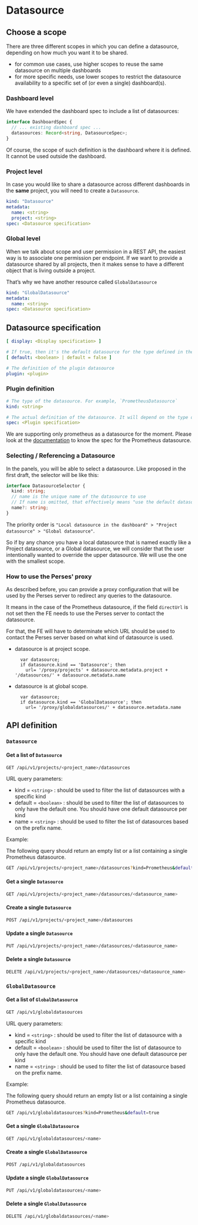 # Datasource

## Choose a scope

There are three different scopes in which you can define a datasource, depending on how much you want it to be shared.

- for common use cases, use higher scopes to reuse the same datasource on multiple dashboards
- for more specific needs, use lower scopes to restrict the datasource availability to a specific set of (or even a single) dashboard(s).

### Dashboard level

We have extended the dashboard spec to include a list of datasources:

```typescript
interface DashboardSpec {
  // ... existing dashboard spec ...
  datasources: Record<string, DatasourceSpec>;
}
```

Of course, the scope of such definition is the dashboard where it is defined.
It cannot be used outside the dashboard.

### Project level

In case you would like to share a datasource across different dashboards in the **same** project, you will need to
create a `Datasource`.

```yaml
kind: "Datasource"
metadata:
  name: <string>
  project: <string>
spec: <Datasource specification>
```

### Global level

When we talk about scope and user permission in a REST API, the easiest way is to associate one permission per endpoint.
If we want to provide a datasource shared by all projects, then it makes sense to have a different object that is
living outside a project.

That’s why we have another resource called `GlobalDatasource`

```yaml
kind: "GlobalDatasource"
metadata:
  name: <string>
spec: <Datasource specification>
```

## Datasource specification

```yaml
[ display: <Display specification> ]

# If true, then it's the default datasource for the type defined in the plugin.
[ default: <boolean> | default = false ]

# The definition of the plugin datasource
plugin: <plugin>
```

### Plugin definition

```yaml
# The type of the datasource. For example, `PrometheusDatasource`
kind: <string>

# The actual definition of the datasource. It will depend on the type defined in the previous field `kind`
spec: <Plugin specification>
```

We are supporting only prometheus as a datasource for the moment.
Please look at the [documentation](../plugins/prometheus.md#datasource) to know the spec for the Prometheus datasource.

### Selecting / Referencing a Datasource

In the panels, you will be able to select a datasource. Like proposed in the first draft, the selector will be like
this:

```typescript
interface DatasourceSelector {
  kind: string;
  // name is the unique name of the datasource to use
  // If name is omitted, that effectively means "use the default datasource for this kind".
  name?: string;
}
```

The priority order is `"Local datasource in the dashboard" > "Project datasource" > "Global datasource"`.

So if by any chance you have a local datasource that is named exactly like a Project datasource, or a Global datasource,
we will consider that the user intentionally wanted to override the upper datasource. We will use the one with the
smallest scope.

### How to use the Perses' proxy

As described before, you can provide a proxy configuration that will be used by the Perses server to redirect any
queries to the datasource.

It means in the case of the Prometheus datasource,
if the field `directUrl` is not set then the FE needs to use the Perses server to contact the datasource.

For that, the FE will have to determinate which URL should be used to contact the Perses server based on what kind of
datasource is used.

* datasource is at project scope.

  ```
    var datasource; 
    if datasource.kind == 'Datasource'; then 
      url= '/proxy/projects' + datasource.metadata.project + '/datasources/' + datasource.metadata.name 
  ```

* datasource is at global scope.

  ```
    var datasource; 
    if datasource.kind == 'GlobalDatasource'; then 
      url= '/proxy/globaldatasources/' + datasource.metadata.name 
  ```

## API definition

### `Datasource`

#### Get a list of `Datasource`

```bash
GET /api/v1/projects/<project_name>/datasources
```

URL query parameters:

- kind = `<string>` : should be used to filter the list of datasources with a specific kind
- default = `<boolean>` : should be used to filter the list of datasources to only have the default one. You should have
  one default datasource per kind
- name = `<string>` : should be used to filter the list of datasources based on the prefix name.

Example:

The following query should return an empty list or a list containing a single Prometheus datasource.

```bash
GET /api/v1/projects/<project_name>/datasources?kind=Prometheus&default=true
```

#### Get a single `Datasource`

```bash
GET /api/v1/projects/<project_name>/datasources/<datasource_name>
```

#### Create a single `Datasource`

```bash
POST /api/v1/projects/<project_name>/datasources
```

#### Update a single `Datasource`

```bash
PUT /api/v1/projects/<project_name>/datasources/<datasource_name>
```

#### Delete a single `Datasource`

```bash
DELETE /api/v1/projects/<project_name>/datasources/<datasource_name>
```

### `GlobalDatasource`

#### Get a list of `GlobalDatasource`

```bash
GET /api/v1/globaldatasources
```

URL query parameters:

- kind = `<string>` : should be used to filter the list of datasource with a specific kind
- default = `<boolean>` : should be used to filter the list of datasource to only have the default one. You should have
  one default datasource per kind
- name = `<string>` : should be used to filter the list of datasource based on the prefix name.

Example:

The following query should return an empty list or a list containing a single Prometheus datasource.

```bash
GET /api/v1/globaldatasources?kind=Prometheus&default=true
```

#### Get a single `GlobalDatasource`

```bash
GET /api/v1/globaldatasources/<name>
```

#### Create a single `GlobalDatasource`

```bash
POST /api/v1/globaldatasources
```

#### Update a single `GlobalDatasource`

```bash
PUT /api/v1/globaldatasources/<name>
```

#### Delete a single `GlobalDatasource`

```bash
DELETE /api/v1/globaldatasources/<name>
```